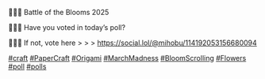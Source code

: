 🌸🌸🌸 Battle of the Blooms 2025

🌼🌼🌼 Have you voted in today’s poll?

🌷🌷🌷 If not, vote here &gt; &gt; &gt; [<span class="invisible">https://</span><span class="ellipsis">social.lol/@mihobu/11419205315</span><span class="invisible">6680094</span>](https://social.lol/@mihobu/114192053156680094)

[\#<span>craft</span>](https://social.lol/tags/craft) [\#<span>PaperCraft</span>](https://social.lol/tags/PaperCraft) [\#<span>Origami</span>](https://social.lol/tags/Origami) [\#<span>MarchMadness</span>](https://social.lol/tags/MarchMadness) [\#<span>BloomScrolling</span>](https://social.lol/tags/BloomScrolling) [\#<span>Flowers</span>](https://social.lol/tags/Flowers) [\#<span>poll</span>](https://social.lol/tags/poll) [\#<span>polls</span>](https://social.lol/tags/polls)